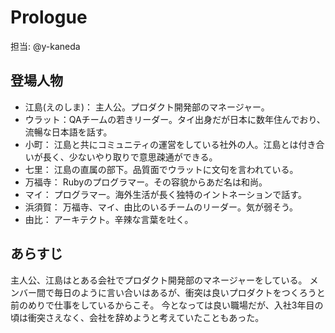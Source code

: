 # Prologue

担当: @y-kaneda

## 登場人物
- 江島(えのしま)： 主人公。プロダクト開発部のマネージャー。
- ウラット：QAチームの若きリーダー。タイ出身だが日本に数年住んでおり、流暢な日本語を話す。
- 小町： 江島と共にコミュニティの運営をしている社外の人。江島とは付き合いが長く、少ないやり取りで意思疎通ができる。
- 七里： 江島の直属の部下。品質面でウラットに文句を言われている。
- 万福寺： Rubyのプログラマー。その容貌からあだ名は和尚。
- マイ： プログラマー。海外生活が長く独特のイントネーションで話す。
- 浜須賀： 万福寺、マイ、由比のいるチームのリーダー。気が弱そう。
- 由比： アーキテクト。辛辣な言葉を吐く。

## あらすじ
主人公、江島はとある会社でプロダクト開発部のマネージャーをしている。
メンバー間で毎日のように言い合いはあるが、衝突は良いプロダクトをつくろうと前のめりで仕事をしているからこそ。
今となっては良い職場だが、入社3年目の頃は衝突さえなく、会社を辞めようと考えていたこともあった。

